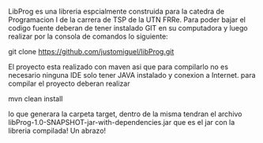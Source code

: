 LibProg es una libreria espcialmente construida para la catedra de Programacion I de la carrera de TSP de la UTN FRRe. 
Para poder bajar el codigo fuente deberan de tener instalado GIT en su computadora y luego realizar por la consola de comandos lo siguiente:

git clone https://github.com/justomiguel/libProg.git

El proyecto esta realizado con maven asi que para compilarlo no es necesario ninguna IDE solo tener JAVA instalado y conexion a Internet. para compilar el proyecto deberan realizar

mvn clean install

lo que generara la carpeta target, dentro de la misma tendran el archivo  libProg-1.0-SNAPSHOT-jar-with-dependencies.jar que es el jar con la libreria compilada! Un abrazo!

